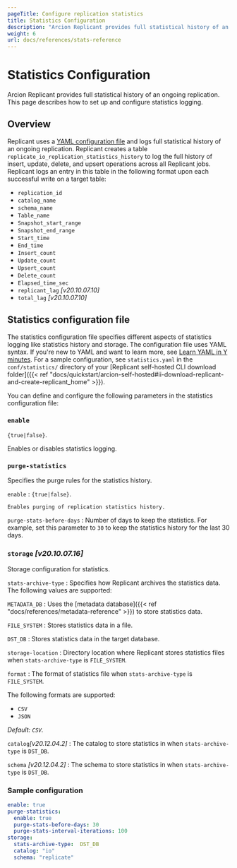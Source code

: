 ```yaml
---
pageTitle: Configure replication statistics
title: Statistics Configuration
description: "Arcion Replicant provides full statistical history of an ongoing replication. Learn how you can configure them to suit your needs."
weight: 6
url: docs/references/stats-reference
---
```


# Statistics Configuration
Arcion Replicant provides full statistical history of an ongoing replication. This page describes how to set up and configure statistics logging.

## Overview
Replicant uses a [YAML configuration file](#statistics-configuration-file) and logs full statistical history of an ongoing replication. Replicant creates a table `replicate_io_replication_statistics_history` to log the full history of insert, update, delete, and upsert operations across all Replicant jobs. Replicant logs an entry in this table in the following format upon each successful write on a target table:

- `replication_id`
- `catalog_name`
- `schema_name`
- `Table_name`
- `Snapshot_start_range`
- `Snapshot_end_range`
- `Start_time`
- `End_time`
- `Insert_count`
- `Update_count`
- `Upsert_count`
- `Delete_count`
- `Elapsed_time_sec`
- `replicant_lag` _[v20.10.07.10]_
- `total_lag` _[v20.10.07.10]_

## Statistics configuration file
The statistics configuration file specifies different aspects of statistics logging like statistics history and  storage. The configuration file uses YAML syntax. If you're new to YAML and want to learn more, see [Learn YAML in Y minutes](https://learnxinyminutes.com/docs/yaml/). For a sample configuration, see `statistics.yaml` in the `conf/statistics/` directory of your [Replicant self-hosted CLI download folder]({{< ref "docs/quickstart/arcion-self-hosted#ii-download-replicant-and-create-replicant_home" >}}).

You can define and configure the following parameters in the statistics configuration file:

### `enable`
`{true|false}`.

Enables or disables statistics logging.

### `purge-statistics`
Specifies the purge rules for the statistics history.

`enable`
: `{true|false}`.

    Enables purging of replication statistics history.

`purge-stats-before-days`
: Number of days to keep the statistics. For example, set this parameter to `30` to keep the statistics history for the last 30 days.

### `storage` _[v20.10.07.16]_
Storage configuration for statistics.

`stats-archive-type`
: Specifies how Replicant archives the statistics data. The following values are supported:
   
  `METADATA_DB`
  : Uses the [metadata database]({{< ref "docs/references/metadata-reference" >}}) to store statistics data.
  
  `FILE_SYSTEM`
  : Stores statistics data in a file.
  
  `DST_DB`
  : Stores statistics data in the target database.
  
   
`storage-location`
: Directory location where Replicant stores statistics files when `stats-archive-type` is `FILE_SYSTEM`.

`format`
: The format of statistics file when `stats-archive-type` is `FILE_SYSTEM`. 

  The following formats are supported: 
  - `CSV`
  - `JSON`

  _Default: `CSV`._

`catalog`_[v20.12.04.2]_
: The catalog to store statistics in when `stats-archive-type` is `DST_DB`.

`schema` _[v20.12.04.2]_
: The schema to store statistics in when `stats-archive-type` is `DST_DB`.

### Sample configuration
```YAML
enable: true
purge-statistics:
  enable: true
  purge-stats-before-days: 30
  purge-stats-interval-iterations: 100
storage:
  stats-archive-type:  DST_DB
  catalog: "io"
  schema: "replicate"
```